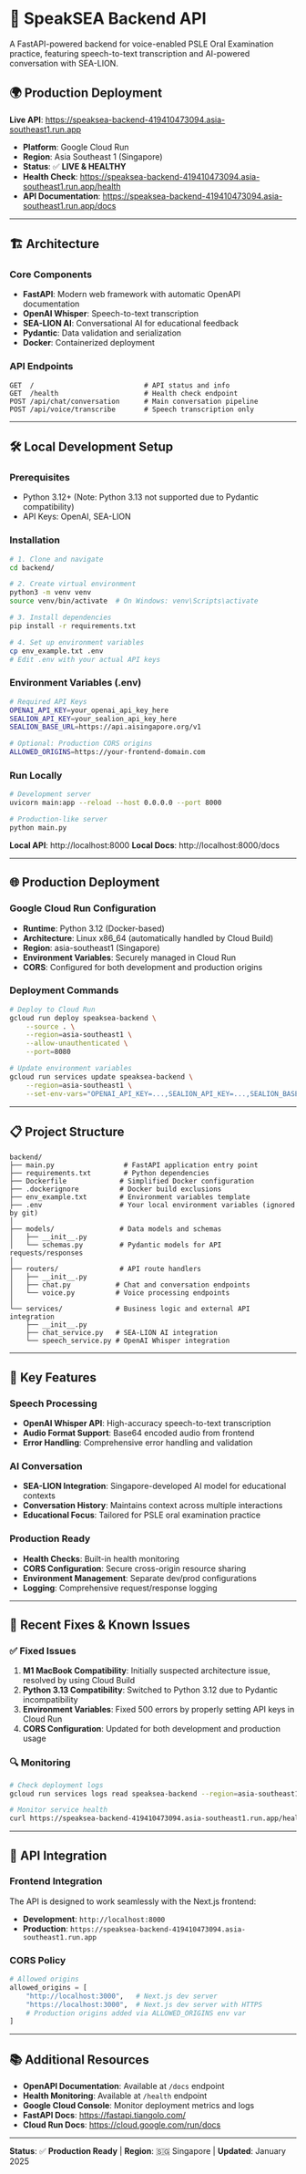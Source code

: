 # 🚀 SpeakSEA Backend API

A FastAPI-powered backend for voice-enabled PSLE Oral Examination practice, featuring speech-to-text transcription and AI-powered conversation with SEA-LION.

## 🌍 **Production Deployment**

**Live API**: https://speaksea-backend-419410473094.asia-southeast1.run.app

- **Platform**: Google Cloud Run
- **Region**: Asia Southeast 1 (Singapore) 
- **Status**: ✅ **LIVE & HEALTHY**
- **Health Check**: https://speaksea-backend-419410473094.asia-southeast1.run.app/health
- **API Documentation**: https://speaksea-backend-419410473094.asia-southeast1.run.app/docs

---

## 🏗️ **Architecture**

### **Core Components**
- **FastAPI**: Modern web framework with automatic OpenAPI documentation
- **OpenAI Whisper**: Speech-to-text transcription
- **SEA-LION AI**: Conversational AI for educational feedback
- **Pydantic**: Data validation and serialization
- **Docker**: Containerized deployment

### **API Endpoints**
```
GET  /                           # API status and info
GET  /health                     # Health check endpoint
POST /api/chat/conversation      # Main conversation pipeline
POST /api/voice/transcribe       # Speech transcription only
```

---

## 🛠️ **Local Development Setup**

### **Prerequisites**
- Python 3.12+ (Note: Python 3.13 not supported due to Pydantic compatibility)
- API Keys: OpenAI, SEA-LION

### **Installation**
```bash
# 1. Clone and navigate
cd backend/

# 2. Create virtual environment
python3 -m venv venv
source venv/bin/activate  # On Windows: venv\Scripts\activate

# 3. Install dependencies
pip install -r requirements.txt

# 4. Set up environment variables
cp env_example.txt .env
# Edit .env with your actual API keys
```

### **Environment Variables** (.env)
```bash
# Required API Keys
OPENAI_API_KEY=your_openai_api_key_here
SEALION_API_KEY=your_sealion_api_key_here  
SEALION_BASE_URL=https://api.aisingapore.org/v1

# Optional: Production CORS origins
ALLOWED_ORIGINS=https://your-frontend-domain.com
```

### **Run Locally**
```bash
# Development server
uvicorn main:app --reload --host 0.0.0.0 --port 8000

# Production-like server
python main.py
```

**Local API**: http://localhost:8000
**Local Docs**: http://localhost:8000/docs

---

## 🌐 **Production Deployment**

### **Google Cloud Run Configuration**
- **Runtime**: Python 3.12 (Docker-based)
- **Architecture**: Linux x86_64 (automatically handled by Cloud Build)
- **Region**: asia-southeast1 (Singapore)
- **Environment Variables**: Securely managed in Cloud Run
- **CORS**: Configured for both development and production origins

### **Deployment Commands**
```bash
# Deploy to Cloud Run
gcloud run deploy speaksea-backend \
    --source . \
    --region=asia-southeast1 \
    --allow-unauthenticated \
    --port=8080

# Update environment variables
gcloud run services update speaksea-backend \
    --region=asia-southeast1 \
    --set-env-vars="OPENAI_API_KEY=...,SEALION_API_KEY=...,SEALION_BASE_URL=..."
```

---

## 📋 **Project Structure**
```
backend/
├── main.py                 # FastAPI application entry point
├── requirements.txt        # Python dependencies
├── Dockerfile             # Simplified Docker configuration
├── .dockerignore          # Docker build exclusions
├── env_example.txt        # Environment variables template
├── .env                   # Your local environment variables (ignored by git)
│
├── models/                # Data models and schemas
│   ├── __init__.py
│   └── schemas.py         # Pydantic models for API requests/responses
│
├── routers/               # API route handlers
│   ├── __init__.py
│   ├── chat.py           # Chat and conversation endpoints
│   └── voice.py          # Voice processing endpoints
│
└── services/             # Business logic and external API integration
    ├── __init__.py
    ├── chat_service.py   # SEA-LION AI integration
    └── speech_service.py # OpenAI Whisper integration
```

---

## 🔧 **Key Features**

### **Speech Processing**
- **OpenAI Whisper API**: High-accuracy speech-to-text transcription
- **Audio Format Support**: Base64 encoded audio from frontend
- **Error Handling**: Comprehensive error handling and validation

### **AI Conversation**
- **SEA-LION Integration**: Singapore-developed AI model for educational contexts
- **Conversation History**: Maintains context across multiple interactions  
- **Educational Focus**: Tailored for PSLE oral examination practice

### **Production Ready**
- **Health Checks**: Built-in health monitoring
- **CORS Configuration**: Secure cross-origin resource sharing
- **Environment Management**: Separate dev/prod configurations
- **Logging**: Comprehensive request/response logging

---

## 🚨 **Recent Fixes & Known Issues**

### **✅ Fixed Issues**
1. **M1 MacBook Compatibility**: Initially suspected architecture issue, resolved by using Cloud Build
2. **Python 3.13 Compatibility**: Switched to Python 3.12 due to Pydantic incompatibility
3. **Environment Variables**: Fixed 500 errors by properly setting API keys in Cloud Run
4. **CORS Configuration**: Updated for both development and production usage

### **🔍 Monitoring**
```bash
# Check deployment logs
gcloud run services logs read speaksea-backend --region=asia-southeast1 --limit=20

# Monitor service health
curl https://speaksea-backend-419410473094.asia-southeast1.run.app/health
```

---

## 🤝 **API Integration**

### **Frontend Integration**
The API is designed to work seamlessly with the Next.js frontend:
- **Development**: `http://localhost:8000` 
- **Production**: `https://speaksea-backend-419410473094.asia-southeast1.run.app`

### **CORS Policy**
```python
# Allowed origins
allowed_origins = [
    "http://localhost:3000",   # Next.js dev server
    "https://localhost:3000",  # Next.js dev server with HTTPS
    # Production origins added via ALLOWED_ORIGINS env var
]
```

---

## 📚 **Additional Resources**

- **OpenAPI Documentation**: Available at `/docs` endpoint
- **Health Monitoring**: Available at `/health` endpoint  
- **Google Cloud Console**: Monitor deployment metrics and logs
- **FastAPI Docs**: https://fastapi.tiangolo.com/
- **Cloud Run Docs**: https://cloud.google.com/run/docs

---

**Status**: ✅ **Production Ready** | **Region**: 🇸🇬 Singapore | **Updated**: January 2025